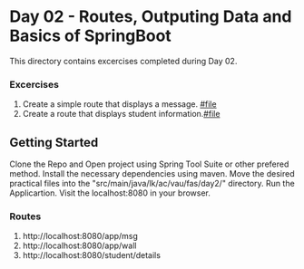 # Day 02 - Routes, Outputing Data and Basics of SpringBoot

This directory contains excercises completed during Day 02.

### Excercises
1. Create a simple route that displays a message. [#file](controller/AppController.java)
2. Create a route that displays student information.[#file](controller/Strudents.java)

## Getting Started
Clone the Repo and Open project using Spring Tool Suite or other prefered method.
Install the necessary dependencies using maven.
Move the desired practical files into the "src/main/java/lk/ac/vau/fas/day2/" directory.
Run the Applicartion.
Visit the localhost:8080 in your browser.

### Routes
1. http://localhost:8080/app/msg
2. http://localhost:8080/app/wall
3. http://localhost:8080/student/details

